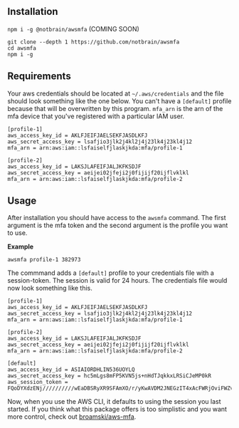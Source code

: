 ## Installation

`npm i -g @notbrain/awsmfa` (COMING SOON)

```
git clone --depth 1 https://github.com/notbrain/awsmfa
cd awsmfa
npm i -g 
```

## Requirements

Your aws credentials should be located at `~/.aws/credentials` and the file should look something like the one below. You can't have a `[default]` profile because that will be overwritten by this program. `mfa_arn` is the arn of the mfa device that you've registered with a particular IAM user.

```
[profile-1]
aws_access_key_id = AKLFJEIFJAELSEKFJASDLKFJ
aws_secret_access_key = lsafjio3jlk2j4kl2j4j23lk4j23kl4j12
mfa_arn = arn:aws:iam::lsfaiselfjlaskjkda:mfa/profile-1

[profile-2]
aws_access_key_id = LAKSJLAFEIFJALJKFKSDJF
aws_secret_access_key = aeijei02jfeji2j0fijijf20ijflvklkl
mfa_arn = arn:aws:iam::lsfaiselfjlaskjkda:mfa/profile-2
```

## Usage

After installation you should have access to the `awsmfa` command. The first argument is the mfa token and the second argument is the profile you want to use.

**Example**

`awsmfa profile-1 382973`

The commmand adds a `[default]` profile to your credentials file with a session-token. The session is valid for 24 hours. The credentials file would now look something like this.

```
[profile-1]
aws_access_key_id = AKLFJEIFJAELSEKFJASDLKFJ
aws_secret_access_key = lsafjio3jlk2j4kl2j4j23lk4j23kl4j12
mfa_arn = arn:aws:iam::lsfaiselfjlaskjkda:mfa/profile-1

[profile-2]
aws_access_key_id = LAKSJLAFEIFJALJKFKSDJF
aws_secret_access_key = aeijei02jfeji2j0fijijf20ijflvklkl
mfa_arn = arn:aws:iam::lsfaiselfjlaskjkda:mfa/profile-2

[default]
aws_access_key_id = ASIAIORDHLIN536UOYLQ
aws_secret_access_key = hc5mLgs8mFP5KVN5js+nHdTJqkkxLRSiCJeMP0kR
aws_session_token = FQoDYXdzENj//////////wEaDBSRyXR9SFAmXO/r/yKwAVDM2JNEGzIT4xAcFWRjOviFWZvKsTr6IXi2gXwvRnGIHHYDLwp89m0CsKMmsR+olGfnUJCd8LoD9M5ckCPIZcu5tsSNibR/wVJV4Rnnhksw+ZXKs8vCzN28/0EWCKPorIBFyvb6TWHyEx6mko2YeZNrS+dJfG3j4Ss5M1jGo9x1tmavp4HW4dtVnqKwh0cJYnpJ6zur6XMIG9jlRsp+1LWg/cQrwVdHiPrN8Lca8PX2KLCr+dUF
```

Now, when you use the AWS CLI, it defaults to using the session you last started. If you think what this package offers is too simplistic and you want more control, check out [broamski/aws-mfa](https://github.com/broamski/aws-mfa).

